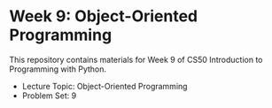 # Week 9: Object-Oriented Programming

This repository contains materials for Week 9 of CS50 Introduction to Programming with Python.

- Lecture Topic: Object-Oriented Programming
- Problem Set: 9
